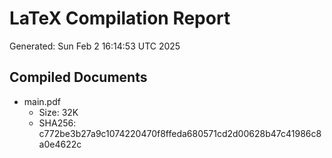 # LaTeX Compilation Report
Generated: Sun Feb  2 16:14:53 UTC 2025
## Compiled Documents
- main.pdf
  - Size: 32K
  - SHA256: c772be3b27a9c1074220470f8ffeda680571cd2d00628b47c41986c8a0e4622c
